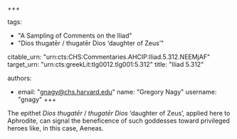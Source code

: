 +++

tags:
- "A Sampling of Comments on the Iliad"
- "Dios thugatēr / thugatēr Dios ‘daughter of Zeus’"

citable_urn: "urn:cts:CHS:Commentaries.AHCIP:Iliad.5.312.NEEMjAF"
target_urn: "urn:cts:greekLit:tlg0012.tlg001:5.312"
title: "Iliad 5.312"

authors:
- email: "gnagy@chs.harvard.edu"
  name: "Gregory Nagy"
  username: "gnagy"
+++

<p>The epithet <em>Dios thugatēr</em> / <em>thugatēr Dios</em> ‘daughter of Zeus’, applied here to Aphrodite, can signal the beneficence of such goddesses toward privileged heroes like, in this case, Aeneas.  </p>